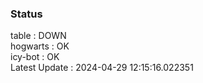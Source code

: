 ### Status


table : DOWN  
hogwarts : OK  
icy-bot : OK  
Latest Update : 2024-04-29 12:15:16.022351
